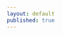 ```yaml
---
layout: default
published: true
---
```


<template is="dom-bind">

<div class="grid_container fullbleed">
<neon-animated-pages id="pages" selected="0">

<animated-grid on-tile-click="_onTileClick" config="[{&quot;content&quot;: &quot;<p>I have my Master's Degree in Electrical Engineering so of course I love designing and tinkering with hardware projects such as:</p>\r\n<ul>\r\n<li><a title=\&quot;Plasma Speaker\&quot; href=\&quot;http://jordancolburn.com/2011/05/17/plasma-speaker/\&quot; target=\&quot;_blank\&quot;>Plasma Speaker</a></li>\r\n<li><a title=\&quot;DIY Mic Preamps\&quot; href=\&quot;http://jordancolburn.com/2010/07/03/getting-started-with-a-diy-mic-preampsc1-mk2/\&quot; target=\&quot;_blank\&quot;>DIY Preamps</a></li>\r\n<li>Analog Synth Modules</li>\r\n<li>Modifying, maintaining and breaking old tape machines, <a title=\&quot;amps\&quot; href=\&quot;http://jordancolburn.com/2015/12/03/repairing-ampeg-v4/\&quot; target=\&quot;_blank\&quot;>amps</a> and consoles</li>\r\n</ul>&quot;, &quot;name&quot;: &quot;hardware&quot;, &quot;photo_url&quot;: &quot;/uploads/mce_filebrowser/2015/11/25/hardware.jpg&quot;}, {&quot;content&quot;: &quot;<p>I am currently employed full-time as a web developer at Webconnex. I also have lots of half-baked hobby software projects:</p>\r\n<ul>\r\n<li>This website (A simple python CMS I made using django and google polymer web components)</li>\r\n<li><a title=\&quot;chord-it.com\&quot; href=\&quot;https://chord-it.com\&quot; target=\&quot;_blank\&quot;>chord-it.com</a>&amp;nbsp;(A site to find and share chords for songs, made as a single page angular web app using Google Firebase as the backend)</li>\r\n<li>Audio software (mostly variations on loopers using PD and Chuck)</li>\r\n<li>Embedded software for simple robots</li>\r\n<li>Tinkering with Magic Lantern software for expanding Canon Cameras</li>\r\n<li>Maintaining a variety of blogs and websites</li>\r\n</ul>&quot;, &quot;name&quot;: &quot;software&quot;, &quot;photo_url&quot;: &quot;https://lh4.googleusercontent.com/d-nJxjAsLs5BAuhRwe_gRKz6Girbc-e-mrvdwR99mF2mpf6ro4Icw_S4aazYg4HCHJaMCDg5pduzOWOWAXjtwCGMAI5OZuTuYS31J4YKofT_VE8BsQ&quot;}, {&quot;content&quot;: &quot;<p>For security, personal information such as my address has been removed, but please feel free email me at jordan.colburn@gmail.com to request a full resume or references. <iframe style=\&quot;width: 100%; height: 500px;\&quot; src=\&quot;http://docs.google.com/gview?url=jordancolburn.com/uploads/2015/02/Jordan_Colburn_Resume_web.pdf&amp;amp;embedded=true\&quot; frameborder=\&quot;0\&quot; width=\&quot;320\&quot; height=\&quot;240\&quot;></iframe><a href=\&quot;/uploads/2015/02/Jordan_Colburn_Resume_web.pdf\&quot;>Jordan_Colburn_Resume-web</a> &amp;nbsp;</p>&quot;, &quot;name&quot;: &quot;resume&quot;, &quot;photo_url&quot;: &quot;/uploads/mce_filebrowser/2015/11/25/resume.jpg&quot;}, {&quot;content&quot;: &quot;<p>I have always been fascinated by film and video production. Recently, I have gotten much more involved in video, mostly since my wife is a freelance videographer running her own business, <a href=\&quot;http://colburnvideo.com\&quot;>Colburn Video</a>. We work together on a lot of personal projects and videos for our church. &amp;nbsp;Check out some examples of our videos below and also check out my <a href=\&quot;http://www.youtube.com/user/musicskate0\&quot;>YouTube</a>&amp;nbsp;page for DIY videos, project updates and lots more.</p>\r\n<p style=\&quot;text-align: center;\&quot;>&amp;nbsp; <iframe src=\&quot;//player.vimeo.com/video/137190636\&quot; frameborder=\&quot;0\&quot; width=\&quot;500\&quot; height=\&quot;281\&quot;></iframe></p>\r\n<p><a href=\&quot;http://vimeo.com/137190636\&quot;>Campbellsville Football</a> from <a href=\&quot;http://vimeo.com/colburnvideo\&quot;>Colburn Video</a> on <a href=\&quot;https://vimeo.com\&quot;>Vimeo</a>.</p>&quot;, &quot;name&quot;: &quot;video&quot;, &quot;photo_url&quot;: &quot;/uploads/2014/07/audio-edit.png&quot;}, {&quot;content&quot;: &quot;<p>As much as I love talking about and making audio technology, I also like to actually make music with it. As a musician, I have experience performing, recording and mixing music in a wide variety of styles for myself and for others. This widget lets you preview my personal songs and purchase them directly from me through the secure Bandcamp online music store. Thanks for listening!</p>\r\n<p style=\&quot;text-align: center;\&quot;><iframe style=\&quot;border: 0; width: 400px; height: 340px;\&quot; src=\&quot;https://bandcamp.com/EmbeddedPlayer/album=2619729391/size=large/bgcol=ffffff/linkcol=0687f5/artwork=small/transparent=true/\&quot;><a href=\&quot;http://jordancolburn.bandcamp.com/album/right-to-repair\&quot;>Right to Repair by Jordan Colburn</a></iframe></p>&quot;, &quot;name&quot;: &quot;music&quot;, &quot;photo_url&quot;: &quot;/uploads/2013/10/10620362565_c0e4e6cdea_b-1.jpg&quot;}, {&quot;content&quot;: &quot;<!-- 500pxWidget -->\r\n<p>As my interest in video has grown, I've become more interested in still photography too. It's always fun for me to see the different mindsets required for video and photo. I also seem to only take photos of buildings and birds.</p>\r\n<p><a title=\&quot;https://500px.com/jordancolburn/\&quot; href=\&quot;https://500px.com/jordancolburn/\&quot; target=\&quot;_blank\&quot;>https://500px.com/jordancolburn/</a></p>&quot;, &quot;name&quot;: &quot;photo&quot;, &quot;photo_url&quot;: &quot;/uploads/2014/08/video_equipment-1-of-2-1024x576.jpg&quot;}, {&quot;content&quot;: &quot;<p>I love recording myself and singer-songwriters at my home studio. I also have had the opportunity to do some great live and location recordings.</p>\r\n<p>Listen to examples of songs I have recorded for other artists in the soundcloud widget below.</p>\r\n<p><iframe src=\&quot;https://w.soundcloud.com/player/?url=https%3A//api.soundcloud.com/playlists/274748&amp;amp;color=ff5500&amp;amp;auto_play=false&amp;amp;hide_related=false&amp;amp;show_comments=true&amp;amp;show_user=true&amp;amp;show_reposts=false\&quot; frameborder=\&quot;no\&quot; scrolling=\&quot;no\&quot; width=\&quot;100%\&quot; height=\&quot;300\&quot;></iframe></p>&quot;, &quot;name&quot;: &quot;recording&quot;, &quot;photo_url&quot;: &quot;/uploads/mce_filebrowser/2015/11/25/recording.jpg&quot;}]"> </animated-grid>

<fullsize-page-with-card id="fullsize-card" hero-id="hero" on-click="_onFullsizeClick">
</fullsize-page-with-card>

</neon-animated-pages>
</div>

</template>

<script>
    var scope = document.querySelector('template[is="dom-bind"]');
    scope._onTileClick = function(event) {
    this.$['fullsize-card'].name = event.detail.data.name;
    this.$['fullsize-card'].content = event.detail.data.content;
    this.$.pages.selected = 1;
    };
    scope._onFullsizeClick = function(event) {
    this.$.pages.selected = 0;
    };
</script>
